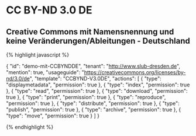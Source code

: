 # CC BY-ND 3.0 DE
## Creative Commons mit Namensnennung und keine Veränderungen/Ableitungen - Deutschland


{% highlight javascript %}

{
  "id": "demo-mit-CCBYNDDE",
  "tenant": "http://www.slub-dresden.de",
  "mention": true,
  "usageguide": "https://creativecommons.org/licenses/by-nd/3.0/de",
  "template": "CCBYND-V3.0DE",
  "actions": [
    {
      "type": "displaymetadata",
      "permission": true
    },
    {
      "type": "index",
      "permission": true
    },
    {
      "type": "read",
      "permission": true
    },
    {
      "type": "download",
      "permission": true
    },
    {
      "type": "print",
      "permission": true
    },
    {
      "type": "reproduce",
      "permission": true
    },
    {
      "type": "distribute",
      "permission": true
    },
    {
      "type": "publish",
      "permission": true
    },
    {
      "type": "archive",
      "permission": true
    },
    {
      "type": "move",
      "permission": true
    }
  ]
}

{% endhighlight %}
